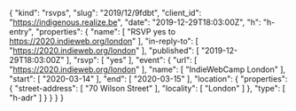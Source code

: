 {
  "kind": "rsvps",
  "slug": "2019/12/9fdbt",
  "client_id": "https://indigenous.realize.be",
  "date": "2019-12-29T18:03:00Z",
  "h": "h-entry",
  "properties": {
    "name": [
      "RSVP yes to https://2020.indieweb.org/london"
    ],
    "in-reply-to": [
      "https://2020.indieweb.org/london"
    ],
    "published": [
      "2019-12-29T18:03:00Z"
    ],
    "rsvp": [
      "yes"
    ],
    "event": {
      "url": [
        "https://2020.indieweb.org/london"
      ],
      "name": [
        "IndieWebCamp London"
      ],
      "start": [
        "2020-03-14"
      ],
      "end": [
        "2020-03-15"
      ],
      "location": {
        "properties": {
          "street-address": [
            "70 Wilson Street"
          ],
          "locality": [
            "London"
          ]
        },
        "type": [
          "h-adr"
        ]
      }
    }
  }
}
